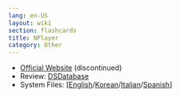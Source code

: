 ```yaml
---
lang: en-US
layout: wiki
section: flashcards
title: NPlayer
category: Other
---
```


- [Official Website](http://www.ndsplayer.com/) (discontinued)
- Review: [DSDatabase](http://dsdatabase.org/showthread.php/409-NPlayer)
- System Files: \[[English](https://github.com/DS-Homebrew/Flashcard-Firmware-Archive/blob/master/NPlayer_v3.07_English.zip?raw=true)/[Korean](https://github.com/DS-Homebrew/Flashcard-Firmware-Archive/blob/master/NPlayer_v3.07_Korean.zip?raw=true)/[Italian](https://github.com/DS-Homebrew/Flashcard-Firmware-Archive/blob/master/NPlayer_v3.07_Italian.zip?raw=true)/[Spanish](https://github.com/DS-Homebrew/Flashcard-Firmware-Archive/blob/master/NPlayer_v3.07_Spanish.zip?raw=true)]
